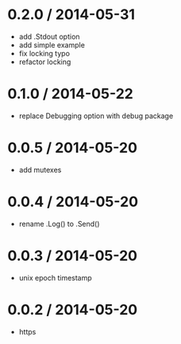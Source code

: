 
0.2.0 / 2014-05-31
==================

 * add .Stdout option
 * add simple example
 * fix locking typo
 * refactor locking

0.1.0 / 2014-05-22
==================

 * replace Debugging option with debug package

0.0.5 / 2014-05-20
==================

 * add mutexes

0.0.4 / 2014-05-20
==================

 * rename .Log() to .Send()

0.0.3 / 2014-05-20
==================

 * unix epoch timestamp

0.0.2 / 2014-05-20
==================

 * https
